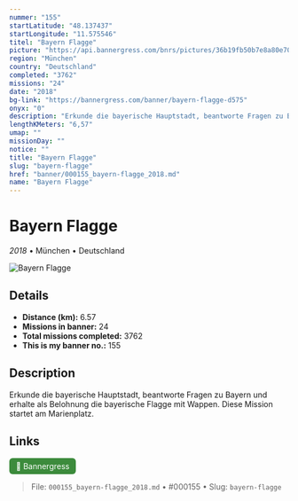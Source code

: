 ```yaml
---
nummer: "155"
startLatitude: "48.137437"
startLongitude: "11.575546"
titel: "Bayern Flagge"
picture: "https://api.bannergress.com/bnrs/pictures/36b19fb50b7e8a80e702597fe017aa01"
region: "München"
country: "Deutschland"
completed: "3762"
missions: "24"
date: "2018"
bg-link: "https://bannergress.com/banner/bayern-flagge-d575"
onyx: "0"
description: "Erkunde die bayerische Hauptstadt, beantworte Fragen zu Bayern und erhalte als Belohnung die bayerische Flagge mit Wappen.\nDiese Mission startet am Marienplatz."
lengthKMeters: "6,57"
umap: ""
missionDay: ""
notice: ""
title: "Bayern Flagge"
slug: "bayern-flagge"
href: "banner/000155_bayern-flagge_2018.md"
name: "Bayern Flagge"
---
```

# Bayern Flagge

*2018* • München • Deutschland

![Bayern Flagge](https://api.bannergress.com/bnrs/pictures/36b19fb50b7e8a80e702597fe017aa01)



## Details
- **Distance (km):** 6.57
- **Missions in banner:** 24
- **Total missions completed:** 3762
- **This is my banner no.:** 155



## Description
Erkunde die bayerische Hauptstadt, beantworte Fragen zu Bayern und erhalte als Belohnung die bayerische Flagge mit Wappen.
Diese Mission startet am Marienplatz.



## Links
<a href="https://bannergress.com/banner/bayern-flagge-d575" target="_blank" style="display:inline-block;margin-right:8px;padding:6px 12px;background:#3c8b3c;color:#fff;text-decoration:none;border-radius:6px;">🔗 Bannergress</a>



> File: `000155_bayern-flagge_2018.md`
> • #000155
> • Slug: `bayern-flagge`
